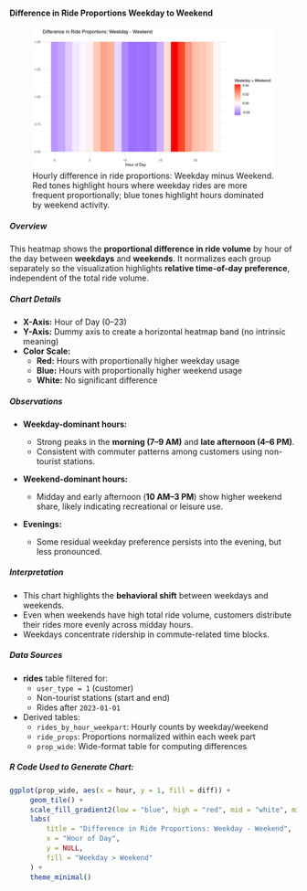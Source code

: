 #### Difference in Ride Proportions Weekday to Weekend

<figure class="float-right">
  <a href="../images/Difference_in_Ride_Proportions_Weekday-Weekend.png" target="_blank" title="Select image to open full sized chart">
  <img src="../images/thumbnails/Difference_in_Ride_Proportions_Weekday-Weekend.png" alt="Heatmap showing the difference in ride proportions between weekdays and weekends across each hour of the day. Red indicates hours with higher weekday proportions; blue indicates higher weekend proportions.">
  </a>
  <figcaption>
  Hourly difference in ride proportions: Weekday minus Weekend. Red tones highlight hours where weekday rides are more frequent proportionally; blue tones highlight hours dominated by weekend activity.
  </figcaption>
</figure>

##### Overview

This heatmap shows the **proportional difference in ride volume** by hour of the day between **weekdays** and **weekends**. It normalizes each group separately so the visualization highlights **relative time-of-day preference**, independent of the total ride volume.

##### Chart Details

- **X-Axis:** Hour of Day (0–23)
- **Y-Axis:** Dummy axis to create a horizontal heatmap band (no intrinsic meaning)
- **Color Scale:**
  - **Red:** Hours with proportionally higher weekday usage
  - **Blue:** Hours with proportionally higher weekend usage
  - **White:** No significant difference

##### Observations

- **Weekday-dominant hours:**
  - Strong peaks in the **morning (7–9 AM)** and **late afternoon (4–6 PM)**.
  - Consistent with commuter patterns among customers using non-tourist stations.

- **Weekend-dominant hours:**
  - Midday and early afternoon (**10 AM–3 PM**) show higher weekend share, likely indicating recreational or leisure use.

- **Evenings:**
  - Some residual weekday preference persists into the evening, but less pronounced.

##### Interpretation

- This chart highlights the **behavioral shift** between weekdays and weekends.
- Even when weekends have high total ride volume, customers distribute their rides more evenly across midday hours.
- Weekdays concentrate ridership in commute-related time blocks.

##### Data Sources

- **rides** table filtered for:
  - `user_type = 1` (customer)
  - Non-tourist stations (start and end)
  - Rides after `2023-01-01`
- Derived tables:
  - `rides_by_hour_weekpart`: Hourly counts by weekday/weekend
  - `ride_props`: Proportions normalized within each week part
  - `prop_wide`: Wide-format table for computing differences


##### R Code Used to Generate Chart:

```r
ggplot(prop_wide, aes(x = hour, y = 1, fill = diff)) +
     geom_tile() +
     scale_fill_gradient2(low = "blue", high = "red", mid = "white", midpoint = 0) +
     labs(
         title = "Difference in Ride Proportions: Weekday - Weekend",
         x = "Hour of Day",
         y = NULL,
         fill = "Weekday > Weekend"
     ) +
     theme_minimal()
```
